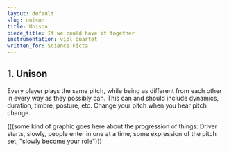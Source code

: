 ```yaml
---
layout: default
slug: unison
title: Unison
piece_title: If we could have it together
instrumentation: viol quartet
written_for: Science Ficta
---
```


## 1. Unison

<div class="main-text" markdown="1">
Every player plays the same pitch, while being as different from each other in every way as they possibly can. This can and should include dynamics, duration, timbre, posture, etc. Change your pitch when you hear pitch change.

(((some kind of graphic goes here about the progression of things: Driver starts, slowly, people enter in one at a time, some expression of the pitch set, "slowly become your role")))
</div>